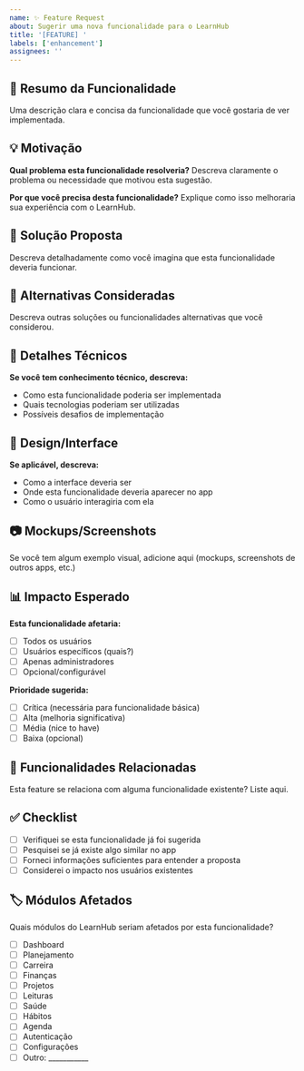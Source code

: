 ```yaml
---
name: ✨ Feature Request
about: Sugerir uma nova funcionalidade para o LearnHub
title: '[FEATURE] '
labels: ['enhancement']
assignees: ''
---
```


## 🚀 Resumo da Funcionalidade
Uma descrição clara e concisa da funcionalidade que você gostaria de ver implementada.

## 💡 Motivação
**Qual problema esta funcionalidade resolveria?**
Descreva claramente o problema ou necessidade que motivou esta sugestão.

**Por que você precisa desta funcionalidade?**
Explique como isso melhoraria sua experiência com o LearnHub.

## 🎯 Solução Proposta
Descreva detalhadamente como você imagina que esta funcionalidade deveria funcionar.

## 🔄 Alternativas Consideradas
Descreva outras soluções ou funcionalidades alternativas que você considerou.

## 📝 Detalhes Técnicos
**Se você tem conhecimento técnico, descreva:**
- Como esta funcionalidade poderia ser implementada
- Quais tecnologias poderiam ser utilizadas
- Possíveis desafios de implementação

## 🎨 Design/Interface
**Se aplicável, descreva:**
- Como a interface deveria ser
- Onde esta funcionalidade deveria aparecer no app
- Como o usuário interagiria com ela

## 📷 Mockups/Screenshots
Se você tem algum exemplo visual, adicione aqui (mockups, screenshots de outros apps, etc.)

## 📊 Impacto Esperado
**Esta funcionalidade afetaria:**
- [ ] Todos os usuários
- [ ] Usuários específicos (quais?)
- [ ] Apenas administradores
- [ ] Opcional/configurável

**Prioridade sugerida:**
- [ ] Crítica (necessária para funcionalidade básica)
- [ ] Alta (melhoria significativa)
- [ ] Média (nice to have)
- [ ] Baixa (opcional)

## 🔗 Funcionalidades Relacionadas
Esta feature se relaciona com alguma funcionalidade existente? Liste aqui.

## ✅ Checklist
- [ ] Verifiquei se esta funcionalidade já foi sugerida
- [ ] Pesquisei se já existe algo similar no app
- [ ] Forneci informações suficientes para entender a proposta
- [ ] Considerei o impacto nos usuários existentes

## 🏷️ Módulos Afetados
Quais módulos do LearnHub seriam afetados por esta funcionalidade?
- [ ] Dashboard
- [ ] Planejamento
- [ ] Carreira
- [ ] Finanças
- [ ] Projetos
- [ ] Leituras
- [ ] Saúde
- [ ] Hábitos
- [ ] Agenda
- [ ] Autenticação
- [ ] Configurações
- [ ] Outro: ___________
